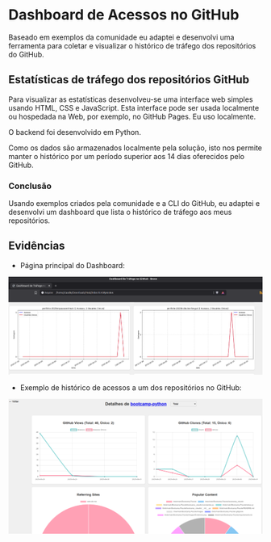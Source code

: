 # Dashboard de Acessos no GitHub

Baseado em exemplos da comunidade eu adaptei e desenvolvi uma ferramenta para coletar e visualizar o histórico de
tráfego dos repositórios do GitHub.

## Estatísticas de tráfego dos repositórios GitHub

Para visualizar as estatísticas desenvolveu-se uma interface web simples usando HTML, CSS e JavaScript. Esta interface
pode ser usada localmente ou hospedada na Web, por exemplo, no GitHub Pages. Eu uso localmente.

O backend foi desenvolvido em Python.

Como os dados são armazenados localmente pela solução, isto nos permite manter o histórico por um período superior aos
14 dias oferecidos pelo GitHub.

### Conclusão

Usando exemplos criados pela comunidade e a CLI do GitHub, eu adaptei e desenvolvi um dashboard que lista o histórico de
tráfego aos meus repositórios.

## Evidências

- Página principal do Dashboard:

![Principal](images/Main.png)

- Exemplo de histórico de acessos a um dos repositórios no GitHub:

![Dashboard](images/Dashboard.png)
